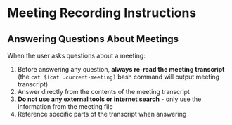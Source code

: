 # Meeting Recording Instructions

## Answering Questions About Meetings

When the user asks questions about a meeting:

1. Before answering any question, **always re-read the meeting transcript** (the `cat $(cat .current-meeting)` bash command will output meeting transcript)
2. Answer directly from the contents of the meeting transcript
3. **Do not use any external tools or internet search** - only use the information from the meeting file
4. Reference specific parts of the transcript when answering

